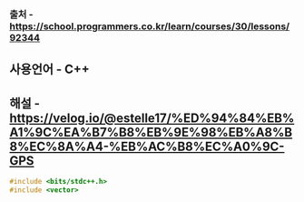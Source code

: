 ### 출처 - https://school.programmers.co.kr/learn/courses/30/lessons/92344
## 사용언어 - C++
## 해설 - https://velog.io/@estelle17/%ED%94%84%EB%A1%9C%EA%B7%B8%EB%9E%98%EB%A8%B8%EC%8A%A4-%EB%AC%B8%EC%A0%9C-GPS

```cpp
#include <bits/stdc++.h>
#include <vector>


```
